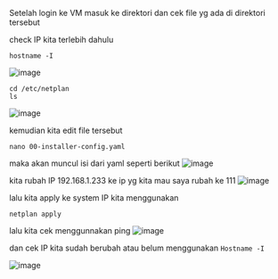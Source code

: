 
Setelah login ke VM
masuk ke direktori dan cek file yg ada di direktori tersebut

check IP kita terlebih dahulu

```shell
hostname -I
```
![image](https://user-images.githubusercontent.com/56806850/202520770-9e70969b-407e-420d-9cdb-c08105245338.png)


```shell
cd /etc/netplan
ls
```
![image](https://user-images.githubusercontent.com/56806850/202516666-57c70d14-130f-47ee-b741-03f6da3face4.png)

kemudian kita edit file tersebut

```shell
nano 00-installer-config.yaml
```
maka akan muncul isi dari yaml seperti berikut
![image](https://user-images.githubusercontent.com/56806850/202520907-30dc7484-4205-43cf-bc64-c40970a5f59b.png)

kita rubah IP 192.168.1.233 ke ip yg kita mau saya rubah ke 111
![image](https://user-images.githubusercontent.com/56806850/202521081-a51c9d64-d626-4fa3-b23c-277e21111918.png)

lalu kita apply ke system IP kita menggunakan 

```shell
netplan apply
```
lalu kita cek menggunnakan ping
![image](https://user-images.githubusercontent.com/56806850/202521417-02833047-a4b8-448e-a4e0-6930240369a1.png)

dan cek IP kita sudah berubah atau belum menggunakan `Hostname -I`

![image](https://user-images.githubusercontent.com/56806850/202521529-3a63eb71-f0f6-42a9-8db8-a02236fd7099.png)



